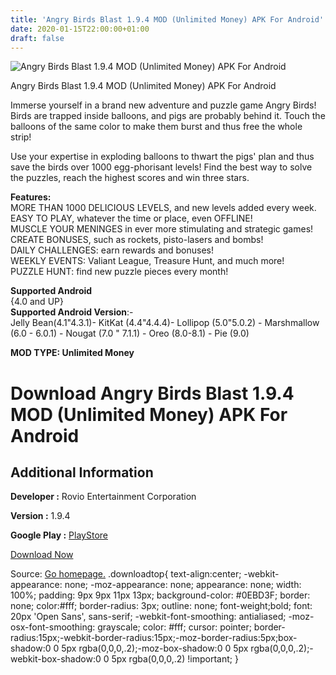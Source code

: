 ```yaml
---
title: 'Angry Birds Blast 1.9.4 MOD (Unlimited Money) APK For Android'
date: 2020-01-15T22:00:00+01:00
draft: false
---
```


![Angry Birds Blast 1.9.4 MOD (Unlimited Money) APK For Android](https://i0.wp.com/apkhome.net/wp-content/uploads/2020/01/Angry-Birds-Blast-1.9.4-MOD-Unlimited-Money.png "Angry Birds Blast 1.9.4 MOD (Unlimited Money) APK For Android")

  

Angry Birds Blast 1.9.4 MOD (Unlimited Money) APK For Android

Immerse yourself in a brand new adventure and puzzle game Angry Birds! Birds are trapped inside balloons, and pigs are probably behind it. Touch the balloons of the same color to make them burst and thus free the whole strip!

Use your expertise in exploding balloons to thwart the pigs' plan and thus save the birds over 1000 egg-phorisant levels! Find the best way to solve the puzzles, reach the highest scores and win three stars.

**Features:**  
MORE THAN 1000 DELICIOUS LEVELS, and new levels added every week.  
EASY TO PLAY, whatever the time or place, even OFFLINE!  
MUSCLE YOUR MENINGES in ever more stimulating and strategic games!  
CREATE BONUSES, such as rockets, pisto-lasers and bombs!  
DAILY CHALLENGES: earn rewards and bonuses!  
WEEKLY EVENTS: Valiant League, Treasure Hunt, and much more!  
PUZZLE HUNT: find new puzzle pieces every month!

**Supported Android**  
{4.0 and UP}  
**Supported Android Version**:-  
Jelly Bean(4.1"4.3.1)- KitKat (4.4"4.4.4)- Lollipop (5.0"5.0.2) - Marshmallow (6.0 - 6.0.1) - Nougat (7.0 " 7.1.1) - Oreo (8.0-8.1) - Pie (9.0)

**MOD TYPE: Unlimited Money**

Download Angry Birds Blast 1.9.4 MOD (Unlimited Money) APK For Android
======================================================================

Additional Information
----------------------

**Developer :** Rovio Entertainment Corporation

**Version :** 1.9.4

**Google Play :** [PlayStore](https://play.google.com/store/apps/details?id=com.rovio.blast)

  

[Download Now](https://store4app.co/post/angry-birds-blast-1-9-4-mod-unlimited-money-apk-for-android_1579113087)

  
Source: [Go homepage.](https://store4app.co/post/angry-birds-blast-1-9-4-mod-unlimited-money-apk-for-android_1579113087) .downloadtop{ text-align:center; -webkit-appearance: none; -moz-appearance: none; appearance: none; width: 100%; padding: 9px 9px 11px 13px; background-color: #0EBD3F; border: none; color:#fff; border-radius: 3px; outline: none; font-weight;bold; font: 20px 'Open Sans', sans-serif; -webkit-font-smoothing: antialiased; -moz-osx-font-smoothing: grayscale; color: #fff; cursor: pointer; border-radius:15px;-webkit-border-radius:15px;-moz-border-radius:5px;box-shadow:0 0 5px rgba(0,0,0,.2);-moz-box-shadow:0 0 5px rgba(0,0,0,.2);-webkit-box-shadow:0 0 5px rgba(0,0,0,.2) !important; }